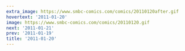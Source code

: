 ```yaml
---
extra_image: https://www.smbc-comics.com/comics/20110120after.gif
hovertext: '2011-01-20'
image: https://www.smbc-comics.com/comics/20110120.gif
next: '2011-01-21'
prev: '2011-01-19'
title: '2011-01-20'
---
```

